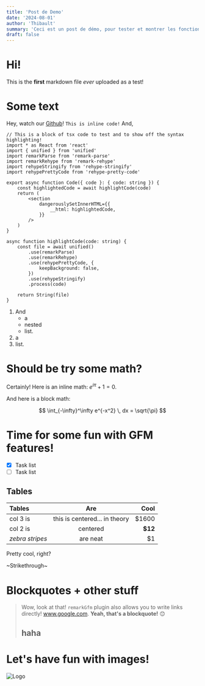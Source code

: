 ```yaml
---
title: 'Post de Demo'
date: '2024-08-01'
author: 'Thibault'
summary: 'Ceci est un post de démo, pour tester et montrer les fonctionnalités de markdown.'
draft: false
---
```


# Hi!

This is the **first** markdown file _ever_ uploaded as a test!

# Some text

Hey, watch our [Github](https://github.com/Eagletech-robotic/website)!
`This is inline code!`
And,

```tsx title="Code Block!" {2-4} /remark/
// This is a block of tsx code to test and to show off the syntax highlighting!
import * as React from 'react'
import { unified } from 'unified'
import remarkParse from 'remark-parse'
import remarkRehype from 'remark-rehype'
import rehypeStringify from 'rehype-stringify'
import rehypePrettyCode from 'rehype-pretty-code'

export async function Code({ code }: { code: string }) {
    const highlightedCode = await highlightCode(code)
    return (
        <section
            dangerouslySetInnerHTML={{
                __html: highlightedCode,
            }}
        />
    )
}

async function highlightCode(code: string) {
    const file = await unified()
        .use(remarkParse)
        .use(remarkRehype)
        .use(rehypePrettyCode, {
            keepBackground: false,
        })
        .use(rehypeStringify)
        .process(code)

    return String(file)
}
```

1. And
    - a
    - nested
    - list.
2. a
3. list.

# Should be try some math?

Certainly! Here is an inline math: $e^{i\pi} + 1 = 0$.

And here is a block math:

$$
\int_{-\infty}^\infty e^{-x^2} \, dx = \sqrt{\pi}
$$

# Time for some fun with GFM features!

-   [x] Task list
-   [ ] Task list

## Tables

| Tables          |              Are              |    Cool |
| :-------------- | :---------------------------: | ------: |
| col 3 is        | this is centered... in theory |   $1600 |
| col 2 is        |           centered            | **$12** |
| _zebra stripes_ |           are neat            |      $1 |

Pretty cool, right?

~Strikethrough~

# Blockquotes + other stuff

> Wow, look at that! `remarkGfm` plugin also allows you to write links directly!
> www.google.com. **Yeah, that's a blockquote!** 😊
>
> ## haha

# Let's have fun with images!

![Logo](/images/logo.png)
